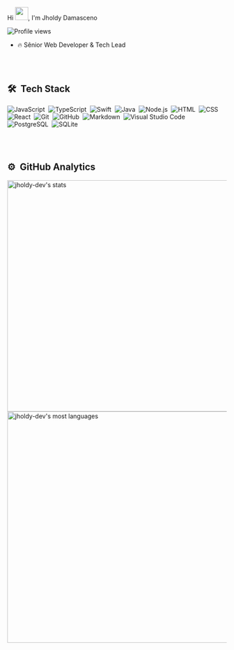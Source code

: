 Hi <img src="https://raw.githubusercontent.com/kaueMarques/kaueMarques/master/hi.gif" width="30px">, I'm Jholdy Damasceno</h1>
<p align="left"> <img src="https://komarev.com/ghpvc/?username=jholdy-dev&color=green" alt="Profile views" /> </p>

- 🔥 Sênior Web Developer & Tech Lead

<!-- - 🔭 I’m currently working at [](https://github.com/<company>) -->

<!-- - 👨‍💻 All of my projects are available at [jholdy](https://jholdy.dev) -->

<br><br>

## 🛠 &nbsp;Tech Stack

![JavaScript](https://img.shields.io/badge/-JavaScript-05122A?style=flat&logo=javascript)&nbsp;
![TypeScript](https://img.shields.io/badge/TypeScript-05122A?style=flat&logo=typescript)&nbsp;
![Swift](https://img.shields.io/badge/Swift-05122A?style=flat&logo=Swift)&nbsp;
![Java](https://img.shields.io/badge/Java-05122A?style=flat&logo=Java)&nbsp;
![Node.js](https://img.shields.io/badge/-Node.js-05122A?style=flat&logo=node.js)&nbsp;
![HTML](https://img.shields.io/badge/-HTML-05122A?style=flat&logo=HTML5)&nbsp;
![CSS](https://img.shields.io/badge/-CSS-05122A?style=flat&logo=CSS3&logoColor=1572B6)&nbsp;
![React](https://img.shields.io/badge/-React-05122A?style=flat&logo=react)&nbsp;
![Git](https://img.shields.io/badge/-Git-05122A?style=flat&logo=git)&nbsp;
![GitHub](https://img.shields.io/badge/-GitHub-05122A?style=flat&logo=github)&nbsp;
![Markdown](https://img.shields.io/badge/-Markdown-05122A?style=flat&logo=markdown)&nbsp;
![Visual Studio Code](https://img.shields.io/badge/-Visual%20Studio%20Code-05122A?style=flat&logo=visual-studio-code&logoColor=007ACC)&nbsp;
![PostgreSQL](https://img.shields.io/badge/-PostgreSQL-05122A?style=flat&logo=postgresql)&nbsp;
![SQLite](https://img.shields.io/badge/-SQLite-05122A?style=flat&logo=sqlite)&nbsp;

<br><br>

## ⚙️ &nbsp;GitHub Analytics

<p align="left">
<img width="530em" src="https://github-readme-stats.vercel.app/api?username=jholdy-dev&show_icons=true&theme=vision-friendly-dark" alt="jholdy-dev's stats"/>
<img width="530em" src="https://github-readme-stats.vercel.app/api/top-langs/?username=jholdy-dev&layout=compact&theme=vision-friendly-dark" alt="jholdy-dev's most languages"/>
</p>
